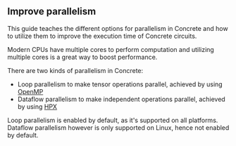 ## Improve parallelism

This guide teaches the different options for parallelism in Concrete and how to utilize them to improve the execution time of Concrete circuits.

Modern CPUs have multiple cores to perform computation and utilizing multiple cores is a great way to boost performance.

There are two kinds of parallelism in Concrete:
- Loop parallelism to make tensor operations parallel, achieved by using [OpenMP](https://www.openmp.org/)
- Dataflow parallelism to make independent operations parallel, achieved by using [HPX](https://hpx.stellar-group.org/)

Loop parallelism is enabled by default, as it's supported on all platforms. Dataflow parallelism however is only supported on Linux, hence not enabled by default.
